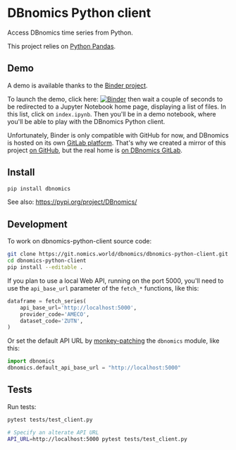 # DBnomics Python client

Access DBnomics time series from Python.

This project relies on [Python Pandas](https://pandas.pydata.org/).

## Demo

A demo is available thanks to the [Binder project](https://mybinder.org/).

To launch the demo, click here: [![Binder](https://mybinder.org/badge.svg)](https://mybinder.org/v2/gh/dbnomics/dbnomics-python-client/master?filepath=index.ipynb) then wait a couple of seconds to be redirected to a Jupyter Notebook home page, displaying a list of files. In this list, click on `index.ipynb`. Then you'll be in a demo notebook, where you'll be able to play with the DBnomics Python client.

Unfortunately, Binder is only compatible with GitHub for now, and DBnomics is hosted on its own [GitLab platform](https://git.nomics.world/). That's why we created a mirror of this project [on GitHub](https://github.com/dbnomics/dbnomics-python-client), but the real home is [on DBnomics GitLab](https://git.nomics.world/dbnomics/dbnomics-python-client).

## Install

```bash
pip install dbnomics
```

See also: https://pypi.org/project/DBnomics/

## Development

To work on dbnomics-python-client source code:

```bash
git clone https://git.nomics.world/dbnomics/dbnomics-python-client.git
cd dbnomics-python-client
pip install --editable .
```

If you plan to use a local Web API, running on the port 5000, you'll need to use the `api_base_url` parameter of the `fetch_*` functions, like this:

```python
dataframe = fetch_series(
    api_base_url='http://localhost:5000',
    provider_code='AMECO',
    dataset_code='ZUTN',
)
```

Or set the default API URL by [monkey-patching](https://en.wikipedia.org/wiki/Monkey_patch) the `dbnomics` module, like this:

```python
import dbnomics
dbnomics.default_api_base_url = "http://localhost:5000"
```

## Tests

Run tests:

```bash
pytest tests/test_client.py

# Specify an alterate API URL
API_URL=http://localhost:5000 pytest tests/test_client.py
```
